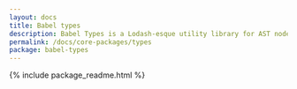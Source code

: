 ```yaml
---
layout: docs
title: Babel types
description: Babel Types is a Lodash-esque utility library for AST nodes
permalink: /docs/core-packages/types
package: babel-types
---
```


{% include package_readme.html %}

